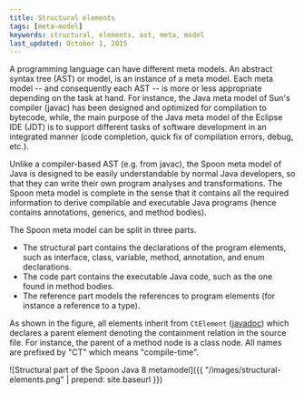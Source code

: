 ```yaml
---
title: Structural elements
tags: [meta-model]
keywords: structural, elements, ast, meta, model
last_updated: October 1, 2015
---
```


A programming language can have different meta models. 
An abstract syntax tree (AST) or model, is an instance of a meta model. 
Each meta model -- and consequently each AST -- is more or less appropriate 
depending on the task at hand. For instance, the Java meta model of Sun's 
compiler (javac) has been designed and optimized for compilation to bytecode, 
while, the main purpose of the Java meta model of the Eclipse IDE (JDT) is to 
support different tasks of software development in an integrated manner 
(code completion, quick fix of compilation errors, debug, etc.).

Unlike a compiler-based AST (e.g. from javac), the Spoon meta model of Java is 
designed to be easily understandable by normal Java developers, so that they can 
write their own program analyses and transformations. The Spoon meta model is complete 
in the sense that it contains all the required information to derive compilable and 
executable Java programs (hence contains annotations, generics, and method bodies).

The Spoon meta model can be split in three parts.

- The structural part contains the declarations of the program elements, such as 
interface, class, variable, method, annotation, and enum declarations.
- The code part contains the executable Java code, such as the one found in method bodies.
- The reference part models the references to program elements (for instance a reference to a type).

As shown in the figure, all elements inherit from `CtElement` ([javadoc](http://spoon.gforge.inria.fr/mvnsites/spoon-core/apidocs/spoon/reflect/declaration/CtElement.html)) 
which declares a parent element denoting the containment relation in the source file. 
For instance, the parent of a method node is a class node. All names are prefixed by 
"CT" which means "compile-time".

![Structural part of the Spoon Java 8 metamodel]({{ "/images/structural-elements.png" | prepend: site.baseurl }})